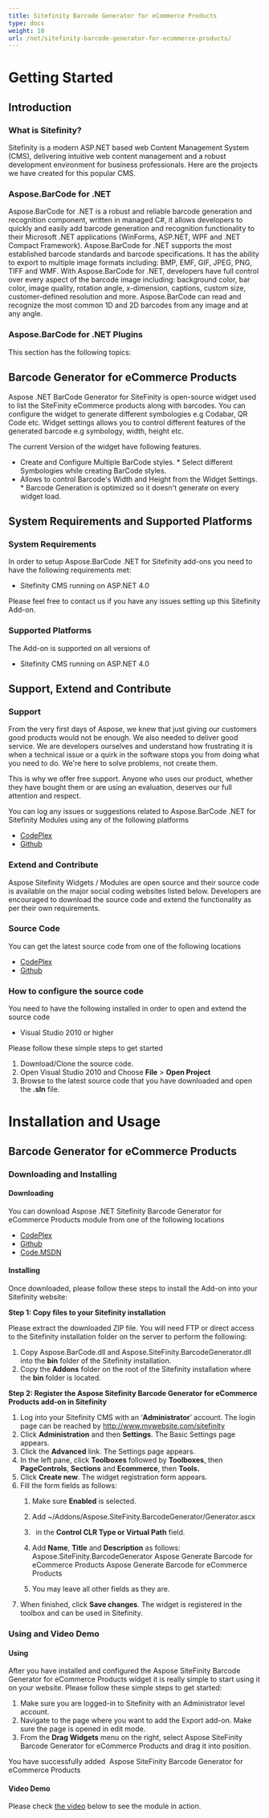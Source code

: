 ```yaml
---
title: Sitefinity Barcode Generator for eCommerce Products
type: docs
weight: 10
url: /net/sitefinity-barcode-generator-for-ecommerce-products/
---
```



# **Getting Started**
## **Introduction**
### **What is Sitefinity?**
Sitefinity is a modern ASP.NET based web Content Management System (CMS), delivering intuitive web content management and a robust development environment for business professionals. Here are the projects we have created for this popular CMS.
### **Aspose.BarCode for .NET**
Aspose.BarCode for .NET is a robust and reliable barcode generation and recognition component, written in managed C#, it allows developers to quickly and easily add barcode generation and recognition functionality to their Microsoft .NET applications (WinForms, ASP.NET, WPF and .NET Compact Framework).
Aspose.BarCode for .NET supports the most established barcode standards and barcode specifications. It has the ability to export to multiple image formats including: BMP, EMF, GIF, JPEG, PNG, TIFF and WMF.
With Aspose.BarCode for .NET, developers have full control over every aspect of the barcode image including: background color, bar color, image quality, rotation angle, x-dimension, captions, custom size, customer-defined resolution and more. Aspose.BarCode can read and recognize the most common 1D and 2D barcodes from any image and at any angle.
### **Aspose.BarCode for .NET Plugins**
This section has the following topics:
## **Barcode Generator for eCommerce Products**
Aspose .NET BarCode Generator for SiteFinity is open-source widget used to list the SiteFinity eCommerce products along with barcodes. You can configure the widget to generate different symbologies e.g Codabar, QR Code etc. Widget settings allows you to control different features of the generated barcode e.g symbology, width, height etc.

The current Version of the widget have following features.

- Create and Configure Multiple BarCode styles.
      * Select different Symbologies while creating BarCode styles.
- Allows to control Barcode's Width and Height from the Widget Settings.
      * Barcode Generation is optimized so it doesn't generate on every widget load.
## **System Requirements and Supported Platforms**
### **System Requirements**
In order to setup Aspose.BarCode .NET for Sitefinity add-ons you need to have the following requirements met:

- Sitefinity CMS running on ASP.NET 4.0

Please feel free to contact us if you have any issues setting up this Sitefinity Add-on.
### **Supported Platforms**
The Add-on is supported on all versions of

- Sitefinity CMS running on ASP.NET 4.0
## **Support, Extend and Contribute**
### **Support**
From the very first days of Aspose, we knew that just giving our customers good products would not be enough. We also needed to deliver good service. We are developers ourselves and understand how frustrating it is when a technical issue or a quirk in the software stops you from doing what you need to do. We're here to solve problems, not create them.

This is why we offer free support. Anyone who uses our product, whether they have bought them or are using an evaluation, deserves our full attention and respect.

You can log any issues or suggestions related to Aspose.BarCode .NET for Sitefinity Modules using any of the following platforms

- [CodePlex ](https://asposebarcodesitefinity.codeplex.com/workitem/list/basic)
- [Github ](https://github.com/aspose-barcode/Aspose.BarCode-for-.NET/issues)
### **Extend and Contribute**
Aspose Sitefinity Widgets / Modules are open source and their source code is available on the major social coding websites listed below. Developers are encouraged to download the source code and extend the functionality as per their own requirements.
### **Source Code**
You can get the latest source code from one of the following locations

- [CodePlex ](https://asposebarcodesitefinity.codeplex.com/SourceControl/latest)
- [Github ](https://github.com/aspose-barcode/Aspose.BarCode-for-.NET/tree/master/Plugins/SiteFinity)
### **How to configure the source code**
You need to have the following installed in order to open and extend the source code

- Visual Studio 2010 or higher

Please follow these simple steps to get started

1. Download/Clone the source code.
1. Open Visual Studio 2010 and Choose **File** > **Open Project**
1. Browse to the latest source code that you have downloaded and open the **.sln** file.
# **Installation and Usage**
## **Barcode Generator for eCommerce Products**
### **Downloading and Installing**
#### **Downloading**
You can download Aspose .NET Sitefinity Barcode Generator for eCommerce Products module from one of the following locations

- [CodePlex ](https://asposebarcodesitefinity.codeplex.com/releases/view/619020)
- [Github ](https://github.com/aspose-barcode/Aspose.BarCode-for-.NET/releases/tag/Aspose.SiteFinity.BarcodeGenerator_v1.0)
- [Code.MSDN ](https://code.msdn.microsoft.com/Aspose-NET-SiteFinity-9d3cdc82)
#### **Installing**
Once downloaded, please follow these steps to install the Add-on into your Sitefinity website:

**Step 1: Copy files to your Sitefinity installation**

Please extract the downloaded ZIP file. You will need FTP or direct access to the Sitefinity installation folder on the server to perform the following:

1. Copy Aspose.BarCode.dll and Aspose.SiteFinity.BarcodeGenerator.dll into the **bin** folder of the Sitefinity installation.
1. Copy the **Addons** folder on the root of the Sitefinity installation where the **bin** folder is located.

**Step 2: Register the Aspose Sitefinity Barcode Generator for eCommerce Products add-on in Sitefinity**

1. Log into your Sitefinity CMS with an ‘**Administrator**’ account. The login page can be reached by <http://www.mywebsite.com/sitefinity>
1. Click **Administration** and then **Settings**.
   The Basic Settings page appears.
1. Click the **Advanced** link.
   The Settings page appears.
1. In the left pane, click **Toolboxes** followed by **Toolboxes**, then **PageControls**, **Sections** and **Ecommerce**, then **Tools.**
1. Click **Create new**.
   The widget registration form appears.
1. Fill the form fields as follows:
   1. Make sure **Enabled** is selected.
   1. Add ~/Addons/Aspose.SiteFinity.BarcodeGenerator/Generator.ascx

   1. ` `in the **Control CLR Type or Virtual Path** field.
   1. Add **Name**, **Title** and **Description** as follows:
      Aspose.SiteFinity.BarcodeGenerator
      Aspose Generate Barcode for eCommerce Products
      Aspose Generate Barcode for eCommerce Products
   1. You may leave all other fields as they are.
1. When finished, click **Save changes**.
   The widget is registered in the toolbox and can be used in Sitefinity.
### **Using and Video Demo**
#### **Using**
After you have installed and configured the Aspose SiteFinity Barcode Generator for eCommerce Products widget it is really simple to start using it on your website. Please follow these simple steps to get started:

1. Make sure you are logged-in to Sitefinity with an Administrator level account.
1. Navigate to the page where you want to add the Export add-on. Make sure the page is opened in edit mode.
1. From the **Drag Widgets** menu on the right, select Aspose SiteFinity Barcode Generator for eCommerce Products and drag it into position.


You have successfully added  Aspose SiteFinity Barcode Generator for eCommerce Products
#### **Video Demo**
Please check [the video](https://www.youtube.com/watch?v=INLp7Qz202Y) below to see the module in action.
